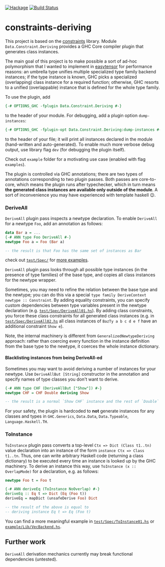 [![Hackage](https://img.shields.io/hackage/v/constraints-deriving.svg)](https://hackage.haskell.org/package/constraints-deriving)
[![Build Status](https://secure.travis-ci.org/achirkin/constraints-deriving.svg)](http://travis-ci.org/achirkin/constraints-deriving)
# constraints-deriving

This project is based on the [constraints](http://hackage.haskell.org/package/constraints) library.
Module `Data.Constraint.Deriving` provides a GHC Core compiler plugin that generates class instances.

The main goal of this project is to make possible a sort of ad-hoc polymorphism that I wanted to
implement in [easytensor](http://hackage.haskell.org/package/easytensor) for performance reasons:
an umbrella type unifies multiple specialized type family backend instances;
if the type instance is known, GHC picks a specialized (overlapping) class instance for a required function;
otherwise, GHC resorts to a unified (overlappable) instance that is defined for the whole type family.

To use the plugin, add
```Haskell
{-# OPTIONS_GHC -fplugin Data.Constraint.Deriving #-}
```
to the header of your module.
For debugging, add a plugin option `dump-instances`:
```Haskell
{-# OPTIONS_GHC -fplugin-opt Data.Constraint.Deriving:dump-instances #-}
```
to the header of your file; it will print all instances declared in the module (hand-written and auto-generated).
To enable much more verbose debug output, use library flag `dev` (for debugging the plugin itself).

Check out `example` folder for a motivating use case (enabled with flag `examples`).

The plugin is controlled via GHC annotations; there are two types of annotations corresponding to two plugin passes.
Both passes are core-to-core, which means the plugin runs after typechecker,
which in turn means **the generated class instances are available only outside of the module**.
A sort of inconvenience you may have experienced with template haskell 😉.

### DeriveAll

`DeriveAll` plugin pass inspects a newtype declaration.
To enable `DeriveAll` for a newtype `Foo`, add an annotation as follows:
```Haskell
data Bar a = ...
{-# ANN type Foo DeriveAll #-}
newtype Foo a = Foo (Bar a)

-- the result is that Foo has the same set of instances as Bar
```
check out [`test/Spec/`](https://github.com/achirkin/constraints-deriving/tree/master/test/Spec) for [more examples](https://github.com/achirkin/constraints-deriving/blob/master/test/Spec/DeriveAll04.hs#L19-L20).

`DeriveAll` plugin pass looks through all possible type instances (in the presence of type families) of the base type,
and copies all class instances for the newtype wrapper.

Sometimes, you may need to refine the relation between the base type and the newtype;
you can do this via a special `type family DeriveContext newtype :: Constraint`.
By adding equality constraints, you can specify custom dependencies between type variables present in the newtype declaration
(e.g. [`test/Spec/DeriveAll01.hs`](https://github.com/achirkin/constraints-deriving/blob/master/test/Spec/DeriveAll01.hs#L24)).
By adding class constraints, you force these class constraints for all generated class instances
(e.g. in [`test/Spec/DeriveAll02.hs`](https://github.com/achirkin/constraints-deriving/blob/master/test/Spec/DeriveAll02.hs#L37)
 all class instances of `BazTy a b c d e f` have an additional constraint `Show e`).


Note, the internal machinery is different from `GeneralizedNewtypeDeriving` approach:
rather than coercing every function in the instance definition from the base type to the newtype,
it coerces the whole instance dictionary.

#### Blacklisting instances from being DeriveAll-ed

Sometimes you may want to avoid deriving a number of instances for your newtype.
Use `DeriveAllBut [String]` constructor in the annotation and specify names of type classes you don't want to derive.
```Haskell
{-# ANN type CHF (DeriveAllBut ["Show"]) #-}
newtype CHF = CHF Double deriving Show

-- the result is a normal `Show CHF` instance and the rest of `Double`'s instances are DeriveAll-ed
```
For your safety,
the plugin is hardcoded to **not** generate instances for any classes and types in
`GHC.Generics`, `Data.Data`, `Data.Typeable`, `Language.Haskell.TH`.


### ToInstance

`ToInstance` plugin pass converts a top-level `Ctx => Dict (Class t1..tn)` value declaration into
an instance of the form `instance Ctx => Class t1..tn`.
Thus, one can write arbitrary Haskell code (returning a class dictionary) to be executed every time
an instance is looked up by the GHC machinery.
To derive an instance this way, use  `ToInstance (x :: OverlapMode)` for a declaration, e.g. as follows:
```Haskell
newtype Foo t = Foo t

{-# ANN deriveEq (ToInstance NoOverlap) #-}
deriveEq :: Eq t => Dict (Eq (Foo t))
deriveEq = mapDict (unsafeDerive Foo) Dict

-- the result of the above is equal to
-- deriving instance Eq t => Eq (Foo t)
```
You can find a more meaningful example in [`test/Spec/ToInstance01.hs`](https://github.com/achirkin/constraints-deriving/blob/master/test/Spec/ToInstance01.hs#L45-L47) or
[`example/Lib/VecBackend.hs`](https://github.com/achirkin/constraints-deriving/blob/master/example/Lib/VecBackend.hs).

## Further work

`DeriveAll` derivation mechanics currently may break functional dependencies (untested).
